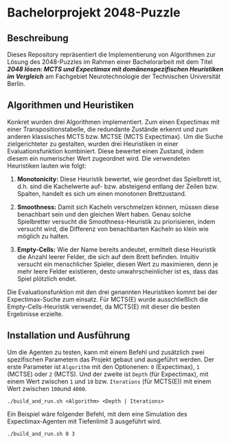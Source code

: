 # Bachelorprojekt 2048-Puzzle

## Beschreibung

Dieses Repository repräsentiert die Implementierung von Algorithmen zur Lösung des 2048-Puzzles im Rahmen einer Bachelorarbeit mit dem Titel ***2048 lösen: MCTS und Expectimax mit domänenspezifischen Heuristiken im Vergleich*** am Fachgebiet Neurotechnologie der Technischen Universität Berlin.


## Algorithmen und Heuristiken

Konkret wurden drei Algorithmen implementiert. Zum einen Expectimax mit einer Transpositionstabelle, die redundante Zustände erkennt und zum anderen klassisches MCTS bzw. MCTSE (MCTS Expectimax). Um die Suche zielgerichteter zu gestalten, wurden drei Heuristiken in einer Evaluationsfunktion kombiniert. Diese bewertet einen Zustand, indem diesem ein numerischer Wert zugeordnet wird. Die verwendeten Heuristiken lauten wie folgt:

1. **Monotonicity:** Diese Heuristik bewertet, wie geordnet das Spielbrett ist, d.h. sind die Kachelwerte auf- bzw. absteigend entlang der Zeilen bzw. Spalten, handelt es sich um einen monotonen Brettzustand.

2. **Smoothness:**  Damit sich Kacheln verschmelzen können, müssen diese benachbart sein und den gleichen Wert haben. Genau solche Spielbretter versucht die Smoothness-Heuristik zu priorisieren, indem versucht wird, die Differenz von benachbarten Kacheln so klein wie möglich zu halten.

3. **Empty-Cells:** Wie der Name bereits andeutet, ermittelt diese Heuristik die Anzahl leerer Felder, die sich auf dem Brett befinden. Intuitiv versucht ein menschlicher Spieler, diesen Wert zu maximieren, denn je mehr leere Felder existieren, desto unwahrscheinlicher ist es, dass das Spiel plötzlich endet.

Die Evaluationsfunktion mit den drei genannten Heuristiken kommt bei der Expectimax-Suche zum einsatz. Für MCTS(E) wurde ausschließlich die Empty-Cells-Heuristik verwendet, da MCTS(E) mit dieser die besten Ergebnisse erzielte.

## Installation und Ausführung

Um die Agenten zu testen, kann mit einem Befehl und zusätzlich zwei spezifischen Parametern das Projekt gebaut und ausgeführt werden. Der erste Parameter ist `Algorithm` mit den Optionenen: `0` (Expectimax), `1` (MCTSE) oder `2` (MCTS). Und der zweite ist `Depth` (für Expectimax), mit einem Wert zwischen `1` und `10` bzw. `Iterations` (für MCTS(E)) mit einem Wert zwischen `100`und `4000`.

```
./build_and_run.sh <Algorithm> <Depth | Iterations> 
```

Ein Beispiel wäre folgender Befehl, mit dem eine Simulation des Expectimax-Agenten mit Tiefenlimit 3 ausgeführt wird.

```
./build_and_run.sh 0 3
```

